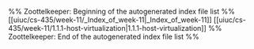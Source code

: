 %% Zoottelkeeper: Beginning of the autogenerated index file list  %%
 [[uiuc/cs-435/week-11/_Index_of_week-11|_Index_of_week-11]]
 [[uiuc/cs-435/week-11/1.1.1-host-virtualization|1.1.1-host-virtualization]]
%% Zoottelkeeper: End of the autogenerated index file list  %%
